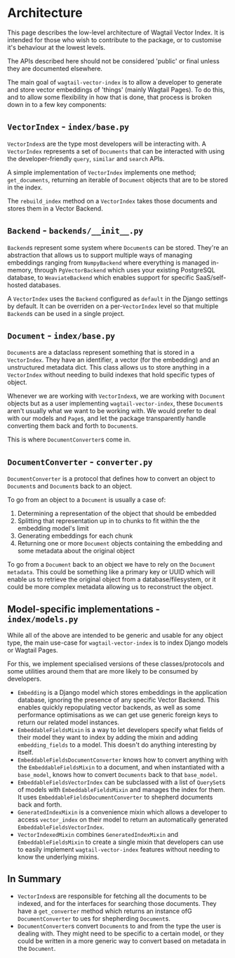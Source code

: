 # Architecture

This page describes the low-level architecture of Wagtail Vector Index. It is intended for those who wish to contribute to the package, or to customise it's behaviour at the lowest levels.

The APIs described here should not be considered 'public' or final unless they are documented elsewhere.

The main goal of `wagtail-vector-index` is to allow a developer to generate and store vector embeddings of 'things' (mainly Wagtail Pages). To do this, and to allow some flexibility in how that is done, that process is broken down in to a few key components:

## `VectorIndex` - `index/base.py`

`VectorIndex`s are the type most developers will be interacting with. A `VectorIndex` represents a set of `Documents` that can be interacted with using the developer-friendly `query`, `similar` and `search` APIs.

A simple implementation of `VectorIndex` implements one method; `get_documents`, returning an iterable of `Document` objects that are to be stored in the index.

The `rebuild_index` method on a `VectorIndex` takes those documents and stores them in a Vector Backend.

## `Backend` - `backends/__init__.py`

`Backend`s represent some system where `Document`s can be stored. They're an abstraction that allows us to support multiple ways of managing embeddings ranging from `NumpyBackend` where everything is managed in-memory, through `PgVectorBackend` which uses your existing PostgreSQL database, to `WeaviateBackend` which enables support for specific SaaS/self-hosted databases.

A `VectorIndex` uses the `Backend` configured as `default` in the Django settings by default. It can be overriden on a per-`VectorIndex` level so that multiple `Backend`s can be used in a single project.

## `Document` - `index/base.py`

`Document`s are a dataclass represent something that is stored in a `VectorIndex`. They have an identifier, a vector (for the embedding) and an unstructured metadata dict. This class allows us to store anything in a `VectorIndex` without needing to build indexes that hold specific types of object.

Whenever we are working with `VectorIndex`s, we are working with `Document` objects but as a user implementing `wagtail-vector-index`, these `Document`s aren't usually what we want to be working with. We would prefer to deal with our models and `Page`s, and let the package transparently handle converting them back and forth to `Document`s.

This is where `DocumentConverter`s come in.

## `DocumentConverter` - `converter.py`

`DocumentConverter` is a protocol that defines how to convert an object to `Document`s and `Document`s back to an object.

To go from an object to a `Document` is usually a case of:

1. Determining a representation of the object that should be embedded
2. Splitting that representation up in to chunks to fit within the the embedding model's limit
3. Generating embeddings for each chunk
4. Returning one or more `Document` objects containing the embedding and some metadata about the original object

To go from a `Document` back to an object we have to rely on the `Document` `metadata`. This could be something like a primary key or UUID which will enable us to retrieve the original object from a database/filesystem, or it could be more complex metadata allowing us to reconstruct the object.

## Model-specific implementations - `index/models.py`

While all of the above are intended to be generic and usable for any object type, the main use-case for `wagtail-vector-index` is to index Django models or Wagtail Pages.

For this, we implement specialised versions of these classes/protocols and some utilities around them that are more likely to be consumed by developers.

* `Embedding` is a Django model which stores embeddings in the application database, ignoring the presence of any specific Vector Backend. This enables quickly repopulating vector backends, as well as some performance optimisations as we can get use generic foreign keys to return our related model instances.
* `EmbeddableFieldsMixin` is a way to let developers specify what fields of their model they want to index by adding the mixin and adding `embedding_fields` to a model. This doesn't do anything interesting by itself.
* `EmbeddableFieldsDocumentConverter` knows how to convert anything with the `EmbeddableFieldsMixin` to a document, and when instantiated with a `base_model`, knows how to convert `Documents` back to that `base_model`.
* `EmbeddableFieldsVectorIndex` can be subclassed with a list of `QuerySet`s of models with `EmbeddableFieldsMixin` and manages the index for them. It uses `EmbeddableFieldsDocumentConverter` to shepherd documents back and forth.
* `GeneratedIndexMixin` is a convenience mixin which allows a developer to access `vector_index` on their model to return an automatically generated `EmbeddableFieldsVectorIndex`.
* `VectorIndexedMixin` combines `GeneratedIndexMixin` and `EmbeddableFieldsMixin` to create a single mixin that developers can use to easily implement `wagtail-vector-index` features without needing to know the underlying mixins.

## In Summary

- `VectorIndex`s are responsible for fetching all the documents to be indexed, and for the interfaces for searching those documents. They have a `get_converter` method which returns an instance ofG `DocumentConverter` to ues for shepherding `Document`s.
- `DocumentConverter`s convert `Document`s to and from the type the user is dealing with. They might need to be specific to a certain model, or they could be written in a more generic way to convert based on metadata in the `Document`.
